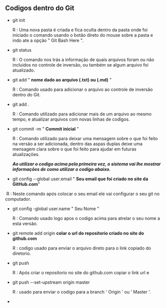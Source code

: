 ## Codigos dentro do Git

- git init 

  R : Uma nova pasta é criada e fica oculta dentro da pasta onde foi iniciado o comando usando o botão direto do mouse sobre a pasta e indo ate a opção " Git Bash Here ".

  

- git status

  R : O comando nos trás a informação de quais arquivos foram ou não incluidos no controle de inversão, ou também se algum arquivo foi atualizado.

  

- git add " **nome dado ao arquivo (.txt) ou (.md)** "

  R : Comando usado para adicionar o arquivo ao controle de inversão dentro do Git.

  

- git add .

  R : Comando utilizado para adicionar mais de um arquivo ao mesmo tempo, e atualizar arquivos com novas linhas de codigos.

  

- git commit -m " **Commit inicial** "

  R : Comando utilizado para deixar uma mensagem sobre o que foi feito na versão a ser adicionada, dentro das aspas duplas deixe uma mensagem clara sobre o que foi feito para ajudar em futuras atualizações.

  

  ***Ao utilizar o codigo acima pela primeira vez, o sistema vai lhe mostrar informações de como utilizar o codigo abaixo.***

  

- git config --global user.email " **Seu email que foi criado no site da GitHub.com**"

​		R : Neste comando após colocar o seu email ele vai configurar o seu git no computador.



- git config -global user.name " Seu Nome "

  R : Comando usado logo apos o codigo acima para atrelar o seu nome a esta versão.

  

- git remote add origin **colar o url do repositorio criado no site do github.com**

  R : codigo usado para enviar o arquivo direto para o link copiado do diretorio.

  

- git push 

  R : Após criar o repositorio no site do github.com copiar o link url e

  

- git push --set-upstream origin master

  R : usado para enviar o codigo para a branch ' Origin ' ou ' Master '.

  

- 